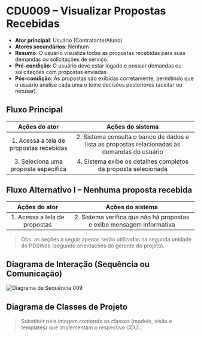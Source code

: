 # CDU009 – Visualizar Propostas Recebidas

- **Ator principal**: Usuário (Contratante/Aluno)
- **Atores secundários**: Nenhum
- **Resumo**: O usuário visualiza todas as propostas recebidas para suas demandas ou solicitações de serviço.
- **Pré-condição**: O usuário deve estar logado e possuir demandas ou solicitações com propostas enviadas.
- **Pós-condição**: As propostas são exibidas corretamente, permitindo que o usuário analise cada uma e tome decisões posteriores (aceitar ou recusar).

## Fluxo Principal
| Ações do ator | Ações do sistema |
| :------------: | :---------------: |
| 1. Acessa a tela de propostas recebidas | 2. Sistema consulta o banco de dados e lista as propostas relacionadas às demandas do usuário |
| 3. Seleciona uma proposta específica | 4. Sistema exibe os detalhes completos da proposta selecionada |

## Fluxo Alternativo I – Nenhuma proposta recebida
| Ações do ator | Ações do sistema |
| :------------: | :---------------: |
| 1. Acessa a tela de propostas | 2. Sistema verifica que não há propostas e exibe mensagem informativa |

> Obs. as seções a seguir apenas serão utilizadas na segunda unidade do PDSWeb (segundo orientações do gerente do projeto).

## Diagrama de Interação (Sequência ou Comunicação)

![Diagrama de Sequência 009](sequencia_009.png)

## Diagrama de Classes de Projeto

> Substituir pela imagem contendo as classes (modelo, visão e templates) que implementam o respectivo CDU...

